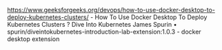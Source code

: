 https://www.geeksforgeeks.org/devops/how-to-use-docker-desktop-to-deploy-kubernetes-clusters/ - How To Use Docker Desktop To Deploy Kubernetes Clusters ?
Dive Into Kubernetes James Spurin • spurin/diveintokubernetes-introduction-lab-extension:1.0.3 - docker desktop extension
